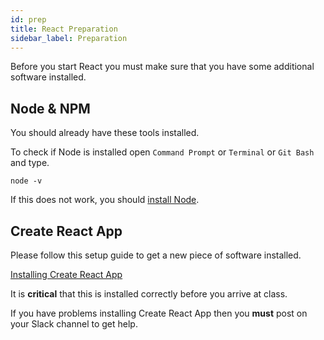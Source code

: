 ```yaml
---
id: prep
title: React Preparation
sidebar_label: Preparation
---
```


Before you start React you must make sure that you have some additional software installed.

## Node & NPM

You should already have these tools installed.

To check if Node is installed open `Command Prompt` or `Terminal` or `Git Bash` and type.

```
node -v
```

If this does not work, you should [install Node](https://nodejs.org/en/download/).

## Create React App

Please follow this setup guide to get a new piece of software installed.

[Installing Create React App](https://docs.codeyourfuture.io/students/guides/creating-a-react-app)

It is **critical** that this is installed correctly before you arrive at class.

If you have problems installing Create React App then you **must** post on your Slack channel to get help.
